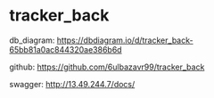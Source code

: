 # tracker_back

db_diagram: https://dbdiagram.io/d/tracker_back-65bb81a0ac844320ae386b6d

github: https://github.com/6ulbazavr99/tracker_back

swagger: http://13.49.244.7/docs/ 
